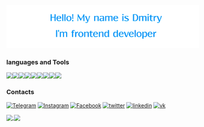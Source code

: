![Header](https://github.com/UshakovDmitry/UshakovDmitry/blob/main/blueblue.png)

### languages and Tools

<img src="https://img.shields.io/badge/HTML-708090?style=for-the-badge&logo=HTML5&logoColor="/><img src="https://img.shields.io/badge/CSS-708090?style=for-the-badge&logo=CSS3&logoColor=1E90FF"/><img src="https://img.shields.io/badge/sass-708090?style=for-the-badge&logo=sass&logoColor=#CC6699"/><img src="https://img.shields.io/badge/JavaScript-708090?style=for-the-badge&logo=JavaScript&logoColor=FFFF00"/><img src="https://img.shields.io/badge/react-708090?style=for-the-badge&logo=React&logoColor=00FFFF"/><img src="https://img.shields.io/badge/Typescript-708090?style=for-the-badge&logo=typescript&logoColor=#####3178C6"/><img src="https://img.shields.io/badge/webpack-708090?style=for-the-badge&logo=webpack&logoColor=##8DD6F9"/><img src="https://img.shields.io/badge/git-708090?style=for-the-badge&logo=git&logoColor=###F05032"/><img src="https://img.shields.io/badge/github-708090?style=for-the-badge&logo=github&logoColor=####181717"/> 

### Contacts

[![Telegram](https://img.shields.io/badge/-Telegram-708090?style=for-the-badge&logo=Telegram)](https://t.me/Mobil_08)
[![Instagram](https://img.shields.io/badge/-Instagram-708090?style=for-the-badge&logo=Instagram)](https://www.instagram.com/ushakov.08/)
[![Facebook](https://img.shields.io/badge/-Facebook-708090?style=for-the-badge&logo=Facebook)](https://www.facebook.com/profile.php?id=100004233817312)
[![twitter](https://img.shields.io/badge/-twitter-708090?style=for-the-badge&logo=twitter)](https://twitter.com/frontend_mobile)
[![linkedin](https://img.shields.io/badge/-linkedin-708090?style=for-the-badge&logo=linkedin)](https://www.linkedin.com/in/dmitry-ushakov-016438255/)
[![vk](https://img.shields.io/badge/-Вконтакте-708090?style=for-the-badge&logo=vk)](https://vk.com/ushakov_08)

<a href="">
  <img align = "center" src="https://github-readme-stats.vercel.app/api?username=UshakovDmitry&card_width=450&theme=cobalt" />
</a>
 <a href="">
  <img align = "center" src="https://github-readme-stats.vercel.app/api/top-langs/?username=UshakovDmitry&layout=compact&card_width=340&theme=cobalt" />
</a>


